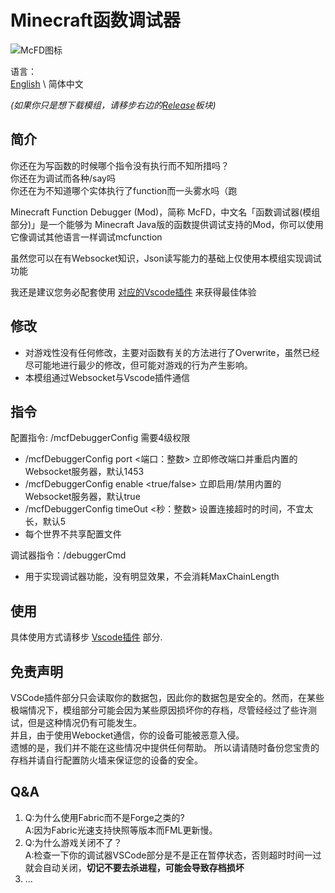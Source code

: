 # Minecraft函数调试器

![McFD图标](https://i.loli.net/2021/02/17/3lkRqAjT5hNGorJ.png)

语言：  
[English](https://github.com/hugeBlack/McfDebugger_Mod/blob/master/README.md) \ 简体中文

*(如果你只是想下载模组，请移步右边的[Release](https://github.com/hugeBlack/McfDebugger_Mod/releases)板块)*

## 简介

你还在为写函数的时候哪个指令没有执行而不知所措吗？  
你还在为调试而各种/say吗  
你还在为不知道哪个实体执行了function而一头雾水吗（跑

Minecraft Function Debugger (Mod)，简称 McFD，中文名「函数调试器(模组部分)」是一个能够为 Minecraft Java版的函数提供调试支持的Mod，你可以使用它像调试其他语言一样调试mcfunction

虽然您可以在有Websocket知识，Json读写能力的基础上仅使用本模组实现调试功能

我还是建议您务必配套使用 [对应的Vscode插件](https://github.com/hugeBlack/McfDebugger_Extension) 来获得最佳体验

## 修改

* 对游戏性没有任何修改，主要对函数有关的方法进行了Overwrite，虽然已经尽可能地进行最少的修改，但可能对游戏的行为产生影响。
* 本模组通过Websocket与Vscode插件通信

## 指令

配置指令: /mcfDebuggerConfig 需要4级权限

* /mcfDebuggerConfig port <端口：整数> 立即修改端口并重启内置的Websocket服务器，默认1453
* /mcfDebuggerConfig enable <true/false> 立即启用/禁用内置的Websocket服务器，默认true
* /mcfDebuggerConfig timeOut <秒：整数> 设置连接超时的时间，不宜太长，默认5
* 每个世界不共享配置文件

调试器指令：/debuggerCmd

* 用于实现调试器功能，没有明显效果，不会消耗MaxChainLength

## 使用

具体使用方式请移步 [Vscode插件](https://github.com/hugeBlack/McfDebugger_Extension) 部分.

## 免责声明

VSCode插件部分只会读取你的数据包，因此你的数据包是安全的。然而，在某些极端情况下，模组部分可能会因为某些原因损坏你的存档，尽管经经过了些许测试，但是这种情况仍有可能发生。  
并且，由于使用Webocket通信，你的设备可能被恶意入侵。  
遗憾的是，我们并不能在这些情况中提供任何帮助。
所以请请随时备份您宝贵的存档并请自行配置防火墙来保证您的设备的安全。

## Q&A

1. Q:为什么使用Fabric而不是Forge之类的?  
   A:因为Fabric光速支持快照等版本而FML更新慢。
2. Q:为什么游戏关闭不了？  
   A:检查一下你的调试器VSCode部分是不是正在暂停状态，否则超时时间一过就会自动关闭，**切记不要去杀进程，可能会导致存档损坏**
3. ...
